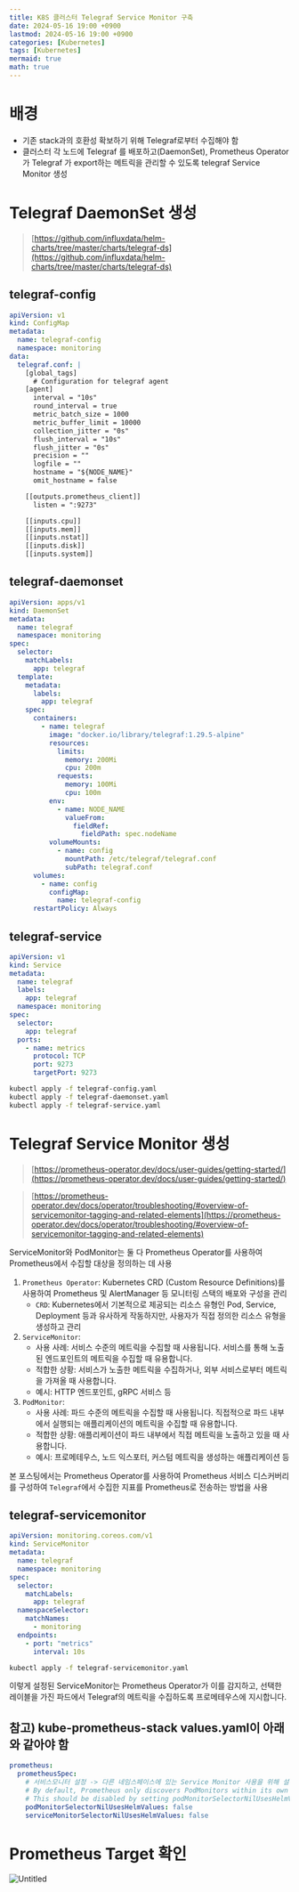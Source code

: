 ```yaml
---
title: K8S 클러스터 Telegraf Service Monitor 구축
date: 2024-05-16 19:00 +0900
lastmod: 2024-05-16 19:00 +0900
categories: [Kubernetes]
tags: [Kubernetes]
mermaid: true
math: true
---
```


# 배경

- 기존 stack과의 호환성 확보하기 위해 Telegraf로부터 수집해야 함
- 클러스터 각 노드에 Telegraf 를 배포하고(DaemonSet), Prometheus Operator가 Telegraf 가 export하는 메트릭을 관리할 수 있도록 telegraf Service Monitor 생성

# Telegraf DaemonSet 생성

> [https://github.com/influxdata/helm-charts/tree/master/charts/telegraf-ds](https://github.com/influxdata/helm-charts/tree/master/charts/telegraf-ds)
>

## telegraf-config

```yaml
apiVersion: v1
kind: ConfigMap
metadata:
  name: telegraf-config
  namespace: monitoring
data:
  telegraf.conf: |
    [global_tags]
      # Configuration for telegraf agent
    [agent]
      interval = "10s"
      round_interval = true
      metric_batch_size = 1000
      metric_buffer_limit = 10000
      collection_jitter = "0s"
      flush_interval = "10s"
      flush_jitter = "0s"
      precision = ""
      logfile = ""
      hostname = "${NODE_NAME}"
      omit_hostname = false

    [[outputs.prometheus_client]]
      listen = ":9273"

    [[inputs.cpu]]
    [[inputs.mem]]
    [[inputs.nstat]]
    [[inputs.disk]]
    [[inputs.system]]
```

## telegraf-daemonset

```yaml
apiVersion: apps/v1
kind: DaemonSet
metadata:
  name: telegraf
  namespace: monitoring
spec:
  selector:
    matchLabels:
      app: telegraf
  template:
    metadata:
      labels:
        app: telegraf
    spec:
      containers:
        - name: telegraf
          image: "docker.io/library/telegraf:1.29.5-alpine"
          resources:
            limits:
              memory: 200Mi
              cpu: 200m
            requests:
              memory: 100Mi
              cpu: 100m
          env:
            - name: NODE_NAME
              valueFrom:
                fieldRef:
                  fieldPath: spec.nodeName
          volumeMounts:
            - name: config
              mountPath: /etc/telegraf/telegraf.conf
              subPath: telegraf.conf
      volumes:
        - name: config
          configMap:
            name: telegraf-config
      restartPolicy: Always
```

## telegraf-service

```yaml
apiVersion: v1
kind: Service
metadata:
  name: telegraf
  labels:
    app: telegraf
  namespace: monitoring
spec:
  selector:
    app: telegraf
  ports:
    - name: metrics
      protocol: TCP
      port: 9273
      targetPort: 9273
```

```bash
kubectl apply -f telegraf-config.yaml
kubectl apply -f telegraf-daemonset.yaml
kubectl apply -f telegraf-service.yaml
```

# Telegraf Service Monitor 생성

> [https://prometheus-operator.dev/docs/user-guides/getting-started/](https://prometheus-operator.dev/docs/user-guides/getting-started/)
>

> [https://prometheus-operator.dev/docs/operator/troubleshooting/#overview-of-servicemonitor-tagging-and-related-elements](https://prometheus-operator.dev/docs/operator/troubleshooting/#overview-of-servicemonitor-tagging-and-related-elements)
>

ServiceMonitor와 PodMonitor는 둘 다 Prometheus Operator를 사용하여 Prometheus에서 수집할 대상을 정의하는 데 사용

1. `Prometheus Operator`: Kubernetes CRD (Custom Resource Definitions)를 사용하여 Prometheus 및 AlertManager 등 모니터링 스택의 배포와 구성을 관리
    - `CRD`: Kubernetes에서 기본적으로 제공되는 리소스 유형인 Pod, Service, Deployment 등과 유사하게 작동하지만, 사용자가 직접 정의한 리소스 유형을 생성하고 관리
2. `ServiceMonitor`:
    - 사용 사례: 서비스 수준의 메트릭을 수집할 때 사용됩니다. 서비스를 통해 노출된 엔드포인트의 메트릭을 수집할 때 유용합니다.
    - 적합한 상황: 서비스가 노출한 메트릭을 수집하거나, 외부 서비스로부터 메트릭을 가져올 때 사용합니다.
    - 예시: HTTP 엔드포인트, gRPC 서비스 등
3. `PodMonitor`:
    - 사용 사례: 파드 수준의 메트릭을 수집할 때 사용됩니다. 직접적으로 파드 내부에서 실행되는 애플리케이션의 메트릭을 수집할 때 유용합니다.
    - 적합한 상황: 애플리케이션이 파드 내부에서 직접 메트릭을 노출하고 있을 때 사용합니다.
    - 예시: 프로메테우스, 노드 익스포터, 커스텀 메트릭을 생성하는 애플리케이션 등

본 포스팅에서는 Prometheus Operator를 사용하여 Prometheus 서비스 디스커버리를 구성하여 `Telegraf`에서 수집한 지표를 Prometheus로 전송하는 방법을 사용

## telegraf-servicemonitor

```yaml
apiVersion: monitoring.coreos.com/v1
kind: ServiceMonitor
metadata:
  name: telegraf
  namespace: monitoring
spec:
  selector:
    matchLabels:
      app: telegraf
  namespaceSelector:
    matchNames:
      - monitoring
  endpoints:
    - port: "metrics"
      interval: 10s
```

```bash
kubectl apply -f telegraf-servicemonitor.yaml
```

이렇게 설정된 ServiceMonitor는 Prometheus Operator가 이를 감지하고, 선택한 레이블을 가진 파드에서 Telegraf의 메트릭을 수집하도록 프로메테우스에 지시합니다.

## 참고) kube-prometheus-stack values.yaml이 아래와 같아야 함

```yaml
prometheus:
  prometheusSpec:
    # 서비스모니터 설정 -> 다른 네임스페이스에 있는 Service Monitor 사용을 위해 설정
    # By default, Prometheus only discovers PodMonitors within its own namespace.
    # This should be disabled by setting podMonitorSelectorNilUsesHelmValues to false
    podMonitorSelectorNilUsesHelmValues: false
    serviceMonitorSelectorNilUsesHelmValues: false
```

# Prometheus Target 확인

![Untitled](/assets/img/2024-05-16-post240516/Untitled.png)
